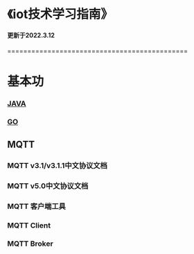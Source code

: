 # 《iot技术学习指南》

#### 更新于2022.3.12

=============================================

# 基本功

### [JAVA](https://github.com/Luckylau/the-art-of-java-architect)

### [GO](https://github.com/Luckylau/the-art-of-go-architect)

## MQTT

### MQTT v3.1/v3.1.1中文协议文档

### MQTT v5.0中文协议文档

### MQTT 客户端工具

### MQTT Client

### MQTT Broker







